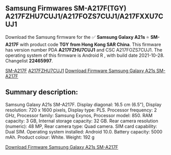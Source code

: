 <h2>Samsung Firmwares SM-A217F(TGY) A217FZHU7CUJ1/A217FOZS7CUJ1/A217FXXU7CUJ1</h2>
Download the Samsung firmware for the ✅ <strong>Samsung Galaxy A21s </strong> ⭐ <strong>SM-A217F</strong> with product code <strong>TGY</strong> <strong> from Hong Kong SAR China</strong>. This firmware has version number PDA <strong>A217FZHU7CUJ1</strong> and CSC A217FOZS7CUJ1. The operating system of this firmware is Android R , with build date 2021-10-28. Changelist <strong>22465997</strong>.


[SM-A217F](https://samfirm.shop/samsung/model/SM-A217F)
[A217FZHU7CUJ1](https://samfirm.shop/samsung/pda/A217FZHU7CUJ1)
[Download Firmware Samsung Galaxy A21s SM-A217F](https://samfirm.shop/samsung/firmware/469936)
<h2>Summary description:</h2>
<p>Samsung Galaxy A21s SM-A217F. Display diagonal: 16.5 cm (6.5"), Display resolution: 720 x 1600 pixels, Display type: PLS. Processor frequency: 2 GHz, Processor family: Samsung Exynos, Processor model: 850. RAM capacity: 3 GB, Internal storage capacity: 32 GB. Rear camera resolution (numeric): 48 MP, Rear camera type: Quad camera. SIM card capability: Dual SIM. Operating system installed: Android 10.0. Battery capacity: 5000 mAh. Product colour: White. Weight: 192 g</p>


[Download Firmware Samsung Galaxy A21s SM-A217F](https://samfirm.shop/samsung/firmware/469936)
